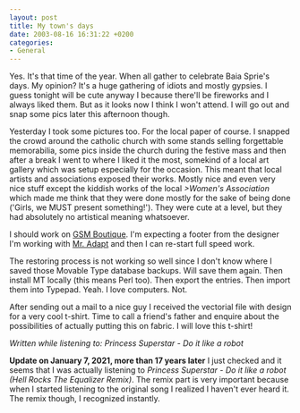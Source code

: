 ```yaml
---
layout: post
title: My town's days
date: 2003-08-16 16:31:22 +0200
categories:
- General
---
```

Yes. It's that time of the year. When all gather to celebrate Baia Sprie's days. My opinion? It's a huge gathering of idiots and mostly gypsies. I guess tonight will be cute anyway I because there'll be fireworks and I always liked them. But as it looks now I think I won't attend. I will go out and snap some pics later this afternoon though.

Yesterday I took some pictures too. For the local paper of course. I snapped the crowd around the catholic church with some stands selling forgettable memorabilia, some pics inside the church during the festive mass and then after a break I went to where I liked it the most, somekind of a local art gallery which was setup especially for the occasion. This meant that local artists and associations exposed their works. Mostly nice and even very nice stuff except the kiddish works of the local *>Women's Association* which made me think that they were done mostly for the sake of being done ('Girls, we MUST present something!'). They were cute at a level, but they had absolutely no artistical meaning whatsoever.

I should work on [GSM Boutique](http://www.gsmboutique.com). I'm expecting a footer from the designer I'm working with [Mr. Adapt](http://www.spinform.ro) and then I can re-start full speed work.

The restoring process is not working so well since I don't know where I saved those Movable Type database backups. Will save them again. Then install MT locally (this means Perl too). Then export the entries. Then import them into Typepad. Yeah. I love computers. Not.

After sending out a mail to a nice guy I received the vectorial file with design for a very cool t-shirt. Time to call a friend's father and enquire about the possibilities of actually putting this on fabric. I will love this t-shirt!

*Written while listening to: Princess Superstar - Do it like a robot*

**Update on January 7, 2021, more than 17 years later** I just checked and it seems that I was actually listening to *Princess Superstar - Do it like a robot (Hell Rocks The Equalizer Remix)*. The remix part is very important because when I started listening to the original song I realized I haven't ever heard it. The remix though, I recognized instantly.
